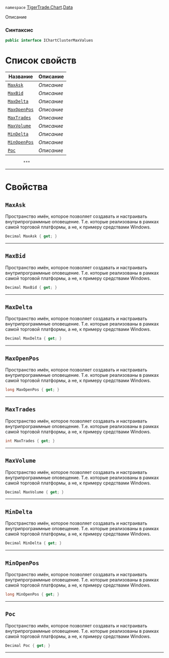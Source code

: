 
`namespace` [TigerTrade.Chart](../../TigerTrade.Chart.md).[Data](../../TigerTrade.Chart/Data.md)


Описание

### Синтаксис
```csharp
public interface IChartClusterMaxValues
```


# Список свойств
| Название | Описание |
| --- | --- |
| [`MaxAsk`](#property-maxask) | *Описание* |
| [`MaxBid`](#property-maxbid) | *Описание* |
| [`MaxDelta`](#property-maxdelta) | *Описание* |
| [`MaxOpenPos`](#property-maxopenpos) | *Описание* |
| [`MaxTrades`](#property-maxtrades) | *Описание* |
| [`MaxVolume`](#property-maxvolume) | *Описание* |
| [`MinDelta`](#property-mindelta) | *Описание* |
| [`MinOpenPos`](#property-minopenpos) | *Описание* |
| [`Poc`](#property-poc) | *Описание* |




            ***  
 ***  
# Свойства

## `MaxAsk`<a href="property-maxask" id="property-maxask"></a>
Пространство имён, которое позволяет создавать и настраивать внутрипрограммные оповещение. Т.е. которые реализованы в рамках самой торговой платформы, а не, к примеру средствами Windows.

```csharp
Decimal MaxAsk { get; }
```  
***

## `MaxBid`<a href="property-maxbid" id="property-maxbid"></a>
Пространство имён, которое позволяет создавать и настраивать внутрипрограммные оповещение. Т.е. которые реализованы в рамках самой торговой платформы, а не, к примеру средствами Windows.

```csharp
Decimal MaxBid { get; }
```  
***

## `MaxDelta`<a href="property-maxdelta" id="property-maxdelta"></a>
Пространство имён, которое позволяет создавать и настраивать внутрипрограммные оповещение. Т.е. которые реализованы в рамках самой торговой платформы, а не, к примеру средствами Windows.

```csharp
Decimal MaxDelta { get; }
```  
***

## `MaxOpenPos`<a href="property-maxopenpos" id="property-maxopenpos"></a>
Пространство имён, которое позволяет создавать и настраивать внутрипрограммные оповещение. Т.е. которые реализованы в рамках самой торговой платформы, а не, к примеру средствами Windows.

```csharp
long MaxOpenPos { get; }
```  
***

## `MaxTrades`<a href="property-maxtrades" id="property-maxtrades"></a>
Пространство имён, которое позволяет создавать и настраивать внутрипрограммные оповещение. Т.е. которые реализованы в рамках самой торговой платформы, а не, к примеру средствами Windows.

```csharp
int MaxTrades { get; }
```  
***

## `MaxVolume`<a href="property-maxvolume" id="property-maxvolume"></a>
Пространство имён, которое позволяет создавать и настраивать внутрипрограммные оповещение. Т.е. которые реализованы в рамках самой торговой платформы, а не, к примеру средствами Windows.

```csharp
Decimal MaxVolume { get; }
```  
***

## `MinDelta`<a href="property-mindelta" id="property-mindelta"></a>
Пространство имён, которое позволяет создавать и настраивать внутрипрограммные оповещение. Т.е. которые реализованы в рамках самой торговой платформы, а не, к примеру средствами Windows.

```csharp
Decimal MinDelta { get; }
```  
***

## `MinOpenPos`<a href="property-minopenpos" id="property-minopenpos"></a>
Пространство имён, которое позволяет создавать и настраивать внутрипрограммные оповещение. Т.е. которые реализованы в рамках самой торговой платформы, а не, к примеру средствами Windows.

```csharp
long MinOpenPos { get; }
```  
***

## `Poc`<a href="property-poc" id="property-poc"></a>
Пространство имён, которое позволяет создавать и настраивать внутрипрограммные оповещение. Т.е. которые реализованы в рамках самой торговой платформы, а не, к примеру средствами Windows.

```csharp
Decimal Poc { get; }
```  
***

